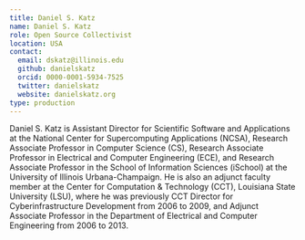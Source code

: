 ```yaml
---
title: Daniel S. Katz
name: Daniel S. Katz
role: Open Source Collectivist
location: USA
contact:
  email: dskatz@illinois.edu
  github: danielskatz
  orcid: 0000-0001-5934-7525
  twitter: danielskatz
  website: danielskatz.org
type: production
---
```


Daniel S. Katz is Assistant Director for Scientific Software and Applications at the National Center for Supercomputing Applications (NCSA), Research Associate Professor in Computer Science (CS), Research Associate Professor in Electrical and Computer Engineering (ECE), and Research Associate Professor in the School of Information Sciences (iSchool) at the University of Illinois Urbana-Champaign. He is also an adjunct faculty member at the Center for Computation & Technology (CCT), Louisiana State University (LSU), where he was previously CCT Director for Cyberinfrastructure Development from 2006 to 2009, and Adjunct Associate Professor in the Department of Electrical and Computer Engineering from 2006 to 2013. 
